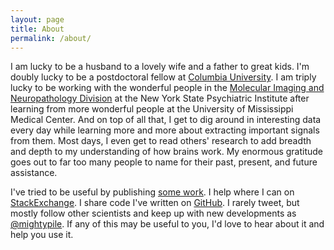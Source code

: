 ```yaml
---
layout: page
title: About
permalink: /about/
---
```


I am lucky to be a husband to a lovely wife and a father to great kids. I'm doubly lucky
to be a postdoctoral fellow at [Columbia University](https://www.columbiapsychiatry.org/).
I am triply lucky to be working with the wonderful people in the
[Molecular Imaging and Neuropathology Division](https://www.columbiapsychiatry.org/research/research-areas/molecular-imaging-and-neuropathology)
at the New York State Psychiatric Institute after learning from more wonderful people
at the University of Mississippi Medical Center. And on top of all that, I get to 
dig around in interesting data every day while learning more and more about
extracting important signals from them. Most days, I even get to read others' research
to add breadth and depth to my understanding of how brains work. My enormous gratitude goes
out to far too many people to name for their past, present, and future assistance.

I've tried to be useful by publishing [some work](https://scholar.google.com/citations?user=Z31g-XQAAAAJ&hl=en).
I help where I can on [StackExchange](https://stackexchange.com/users/2195489/mightypile).
I share code I've written on [GitHub](https://github.com/mfschmidt).
I rarely tweet, but mostly follow other scientists and keep up with new developments
as [@mightypile](https://twitter.com/mightypile).
If any of this may be useful to you, I'd love to hear about it and help you use it.

